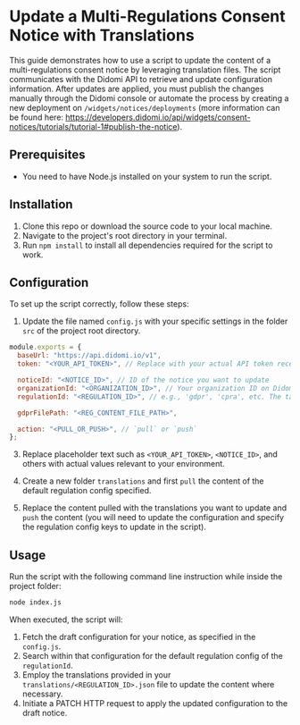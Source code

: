 # Update a Multi-Regulations Consent Notice with Translations

This guide demonstrates how to use a script to update the content of a multi-regulations consent notice by leveraging translation files. The script communicates with the Didomi API to retrieve and update configuration information. After updates are applied, you must publish the changes manually through the Didomi console or automate the process by creating a new deployment on `/widgets/notices/deployments` (more information can be found here: https://developers.didomi.io/api/widgets/consent-notices/tutorials/tutorial-1#publish-the-notice).

## Prerequisites

- You need to have Node.js installed on your system to run the script.

## Installation

1. Clone this repo or download the source code to your local machine.
2. Navigate to the project's root directory in your terminal.
3. Run `npm install` to install all dependencies required for the script to work.

## Configuration

To set up the script correctly, follow these steps:

1. Update the file named `config.js` with your specific settings in the folder `src` of the project root directory.

```javascript
module.exports = {
  baseUrl: "https://api.didomi.io/v1",
  token: "<YOUR_API_TOKEN>", // Replace with your actual API token received from Didomi

  noticeId: "<NOTICE_ID>", // ID of the notice you want to update
  organizationId: "<ORGANIZATION_ID>", // Your organization ID on Didomi
  regulationId: "<REGULATION_ID>", // e.g., 'gdpr', 'cpra', etc. The target regulation ID

  gdprFilePath: "<REG_CONTENT_FILE_PATH>",

  action: "<PULL_OR_PUSH>", // `pull` or `push`
};
```

3. Replace placeholder text such as `<YOUR_API_TOKEN>`, `<NOTICE_ID>`, and others with actual values relevant to your environment.

4. Create a new folder `translations` and first `pull` the content of the default regulation config specified.

5. Replace the content pulled with the translations you want to update and `push` the content (you will need to update the configuration and specify the regulation config keys to update in the script).

## Usage

Run the script with the following command line instruction while inside the project folder:

```sh
node index.js
```

When executed, the script will:

1. Fetch the draft configuration for your notice, as specified in the `config.js`.
2. Search within that configuration for the default regulation config of the `regulationId`.
3. Employ the translations provided in your `translations/<REGULATION_ID>.json` file to update the content where necessary.
4. Initiate a PATCH HTTP request to apply the updated configuration to the draft notice.
